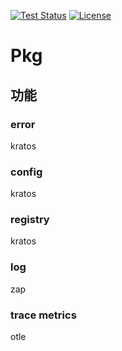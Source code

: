 

[![Test Status](https://github.com/go-bamboo/pkg/actions/workflows/go.yml/badge.svg?branch=main)](https://github.com/go-bamboo/pkg/actions)
<a href="https://github.com/go-bamboo/pkg/blob/main/LICENSE"><img src="https://img.shields.io/github/license/go-bamboo/pkg" alt="License"></a>

# Pkg

## 功能

### error

kratos

### config

kratos

### registry

kratos

### log
zap

### trace metrics

otle